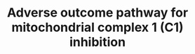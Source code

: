 ---
annotations:
- type: Pathway Ontology
  value: immune response pathway
- type: Pathway Ontology
  value: altered energy metabolic pathway
- type: Disease Ontology
  value: Fanconi-like syndrome
- type: Disease Ontology
  value: Parkinson's disease
authors:
- Annabaya
- Egonw
- Marvin M2
- Evelo
- Eweitz
description: 'Adverse Outcome Pathway (AOP) network for mitochondrial Complex 1 (C1)
  inhibition leading to adverse outcomes in kidney, brain and liver. Adverse Outcome
  Pathways (AOPs), in general, are defined as a sequence of key events that begins
  with a molecular initiating event (MIE) and leads to an Adverse Outcome. At that
  level, AOPs are described in the [https://aopwiki.org/ AOPWiki]. This AOP network
  is based on 3 AOPs: [https://aopwiki.org/aops/3 AOPwiki:3], [https://aopwiki.org/aops/273
  AOPwiki:273] and [https://aopwiki.org/aops/276 AOPwiki:276].'
last-edited: 2021-05-07
organisms:
- Homo sapiens
redirect_from:
- /index.php/Pathway:WP4914
- /instance/WP4914
schema-jsonld:
- '@context': https://schema.org/
  '@id': https://wikipathways.github.io/pathways/WP4914.html
  '@type': Dataset
  creator:
    '@type': Organization
    name: WikiPathways
  description: 'Adverse Outcome Pathway (AOP) network for mitochondrial Complex 1
    (C1) inhibition leading to adverse outcomes in kidney, brain and liver. Adverse
    Outcome Pathways (AOPs), in general, are defined as a sequence of key events that
    begins with a molecular initiating event (MIE) and leads to an Adverse Outcome.
    At that level, AOPs are described in the [https://aopwiki.org/ AOPWiki]. This
    AOP network is based on 3 AOPs: [https://aopwiki.org/aops/3 AOPwiki:3], [https://aopwiki.org/aops/273
    AOPwiki:273] and [https://aopwiki.org/aops/276 AOPwiki:276].'
  keywords:
  - Deguelin
  - Decreased proximal tubule vectorial transport
  - 'Degeneration of DA neurons '
  - Impaired proteostasis
  - Rotenone
  - Ferroptosis
  - Neuroinflammation
  - Increased ROS
  - Inhibition of mitochondrial Complex I
  - Parkinsonian motor deficits
  - Apoptosis
  - UPR
  - Autophagy
  - Decreased mitochondrial oxidative phosphorylation
  - Necrosis
  - of nigrostratial pathway
  license: CC0
  name: Adverse outcome pathway for mitochondrial complex 1 (C1) inhibition
seo: CreativeWork
title: Adverse outcome pathway for mitochondrial complex 1 (C1) inhibition
wpid: WP4914
---